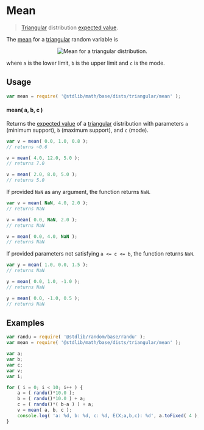 # Mean

> [Triangular][triangular-distribution] distribution [expected value][expected-value].

<!-- Section to include introductory text. Make sure to keep an empty line after the intro `section` element and another before the `/section` close. -->

<section class="intro">

The [mean][expected-value] for a [triangular][triangular-distribution] random variable is

<!-- <equation class="equation" label="eq:triangular_mean" align="center" raw="\mathbb{E} \left[ X \right] = \frac{a+b+c}{3}" alt="Mean for a triangular distribution."> -->

<div class="equation" align="center" data-raw-text="\mathbb{E} \left[ X \right] = \frac{a+b+c}{3}" data-equation="eq:triangular_mean">
    <img src="https://cdn.rawgit.com/stdlib-js/stdlib/6c7e930588674097b03b3201c5d368532bba6c67/lib/node_modules/@stdlib/math/base/dists/triangular/mean/docs/img/equation_triangular_mean.svg" alt="Mean for a triangular distribution.">
    <br>
</div>

<!-- </equation> -->

where `a` is the lower limit, `b` is the upper limit and `c` is the mode.

</section>

<!-- /.intro -->

<!-- Package usage documentation. -->

<section class="usage">

## Usage

```javascript
var mean = require( '@stdlib/math/base/dists/triangular/mean' );
```

#### mean( a, b, c )

Returns the [expected value][expected-value] of a [triangular][triangular-distribution] distribution with parameters `a` (minimum support), `b` (maximum support), and `c` (mode).

```javascript
var v = mean( 0.0, 1.0, 0.8 );
// returns ~0.6

v = mean( 4.0, 12.0, 5.0 );
// returns 7.0

v = mean( 2.0, 8.0, 5.0 );
// returns 5.0
```

If provided `NaN` as any argument, the function returns `NaN`.

```javascript
var v = mean( NaN, 4.0, 2.0 );
// returns NaN

v = mean( 0.0, NaN, 2.0 );
// returns NaN

v = mean( 0.0, 4.0, NaN );
// returns NaN
```

If provided parameters not satisfying `a <= c <= b`, the function returns `NaN`.

```javascript
var y = mean( 1.0, 0.0, 1.5 );
// returns NaN

y = mean( 0.0, 1.0, -1.0 );
// returns NaN

y = mean( 0.0, -1.0, 0.5 );
// returns NaN
```

</section>

<!-- /.usage -->

<!-- Package usage notes. Make sure to keep an empty line after the `section` element and another before the `/section` close. -->

<section class="notes">

</section>

<!-- /.notes -->

<!-- Package usage examples. -->

<section class="examples">

## Examples

```javascript
var randu = require( '@stdlib/random/base/randu' );
var mean = require( '@stdlib/math/base/dists/triangular/mean' );

var a;
var b;
var c;
var v;
var i;

for ( i = 0; i < 10; i++ ) {
    a = ( randu()*10.0 );
    b = ( randu()*10.0 ) + a;
    c = ( randu()*( b-a ) ) + a;
    v = mean( a, b, c );
    console.log( 'a: %d, b: %d, c: %d, E(X;a,b,c): %d', a.toFixed( 4 ), b.toFixed( 4 ), c.toFixed( 4 ), v.toFixed( 4 ) );
}
```

</section>

<!-- /.examples -->

<!-- Section to include cited references. If references are included, add a horizontal rule *before* the section. Make sure to keep an empty line after the `section` element and another before the `/section` close. -->

<section class="references">

</section>

<!-- /.references -->

<!-- Section for all links. Make sure to keep an empty line after the `section` element and another before the `/section` close. -->

<section class="links">

[triangular-distribution]: https://en.wikipedia.org/wiki/Triangular_distribution

[expected-value]: https://en.wikipedia.org/wiki/Expected_value

</section>

<!-- /.links -->
